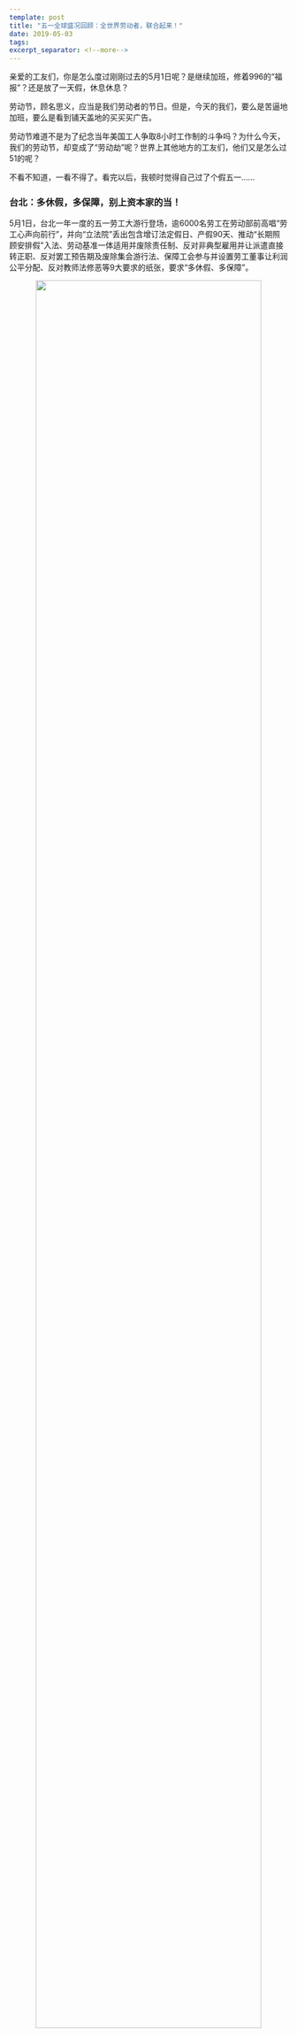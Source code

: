 ```yaml
---
template: post
title: "五一全球盛况回顾：全世界劳动者，联合起来！"
date: 2019-05-03
tags: 
excerpt_separator: <!--more-->
---
```


亲爱的工友们，你是怎么度过刚刚过去的5月1日呢？是继续加班，修着996的“福报”？还是放了一天假，休息休息？

劳动节，顾名思义，应当是我们劳动者的节日。但是，今天的我们，要么是苦逼地加班，要么是看到铺天盖地的买买买广告。

劳动节难道不是为了纪念当年美国工人争取8小时工作制的斗争吗？为什么今天，我们的劳动节，却变成了“劳动劫”呢？世界上其他地方的工友们，他们又是怎么过51的呢？

不看不知道，一看不得了。看完以后，我顿时觉得自己过了个假五一……

<h3>台北：多休假，多保障，别上资本家的当！</h3>

5月1日，台北一年一度的五一劳工大游行登场，逾6000名劳工在劳动部前高唱“劳工心声向前行”，并向“立法院”丢出包含增订法定假日、产假90天、推动“长期照顾安排假”入法、劳动基准一体适用并废除责任制、反对非典型雇用并让派遣直接转正职、反对罢工预告期及废除集会游行法、保障工会参与并设置劳工董事让利润公平分配、反对教师法修恶等9大要求的纸张，要求“多休假、多保障”。

<div style="text-align:center"><img src="/images/050301.png" width="90%"><br>图片来源：报导者</div><br>

近下午三点半，有团体在“总统府”前演出“妈祖叫恁不通搁眠梦”的行动剧，讽刺目前各政党的“总统”参选人只想骗劳工选票，成为当日游行最大亮点。中华电信工会的监事会召集人翁菁翊在舞台巧扮“妈祖”下凡，批评郭台铭、朱立伦、王金平、韩国瑜、柯文哲、蔡英文、赖清德等有意角逐“总统”的候选人“练肖话”，不顾劳工权益，要求他们“下去”。

<div style="text-align:center"><img src="/images/050302.png" width="90%"><br>图片来源：苦劳网</div><br>

“妈祖”翁菁翊也对台下的劳工喊话，呼吁劳工不要被政客骗，争劳工权益这条路要靠自己团结打拼，台下群众则响应“知！”

最后，劳团将写有劳工要求的数支水火箭朝“总统府”方向射去，结束今年五一游行。

<div style="text-align:center"><img src="/images/050303.png" width="90%"><br>图片来源：苦劳网</div><br>

<h3>香港：我们工人已经受够了！</h3>

5月1日，香港多个团体发起劳动节游行，主题为“谷到爆”（意为“忍到要爆炸了”），诉求包括立法标准工时、集体谈判权、修订职安条例、将生活工资水平引入政府外判制度、扩展劳工法以保障零散工、政府立法规管加班费发放、规管恶劣天气停工安排、争取劳工假与银行假的17日看齐、为低薪雇员代供强积金等等，有上千人参与。

有参与者指出，工人工时长，人工低，加上零散和自由工作的聘用模式，形成剥削铁三角，情况又一年比一年差，故工人累积的戾气“谷到爆”。行动是为了让政府知道，不要再逃避标准工时立法，及时提高最低工资标准。同时，不要忽视长工时带来的精神和健康影响，尤其是最受影响的清洁、保安、司机等职业。

<div style="text-align:center"><img src="/images/050304.png" width="90%"><br>图片来源：香港01</div><br>

<h3>韩国：临时工和正式工团结起来，争取同工同酬！</h3>

当地时间5月1日，韩国各地有成千上万的群众参与劳动节游行。首都首尔广场出现了约27,000人，另有57,000人出现在全国13个城市。首尔的抗议者戴着头带，举起拳头，在市政厅附近的街道上集会，在旗帜下行进，谴责恶劣的工作条件，要求平等对待非正式工人，正式工人要和非正式工人同工同酬。

“我已经在生产线上工作了10年，”50岁的Ko Mun Kyung说。“幸运的是，我是一名正式工人。但我来这里是为了其他工人，他们应得到同样的报酬和同样的待遇。这就是国际劳动节的意义。我想分享这种精神，与我的工友们共度这一天。

<div style="text-align:center"><img src="/images/050305.png" width="90%"><br>图片来源：半岛电视台</div><br>

<h3>孟加拉国：大声对工厂性别暴力说不！</h3>

在国际劳动节当天，孟加拉国来自各行各业的工人走上街头，要求政府及其雇主为提供工作保障，保证工作场所安全，合理薪酬，八小时工作日以及其他社会和法律保护。

其中，孟加拉国服装工人联合会主席Amirul Haq Amin敦促工厂主实施政府规定的最低工资标准，消除工作中的性别歧视。大量成衣女工发出自己的声音，要求6个月的产假，建立职场反性骚扰保护机制等。

<div style="text-align:center"><img src="/images/050306.png" width="90%"><br>图片来源：Getty Images</div><br>

<h3>美国：为了孩子，为了教育，老师们站出来</h3>

五一劳动节当天，美国北卡罗来纳和南卡罗莱纳两个州总计上万名公立学校的老师离开教室，前往当地议会，要求立法者将更多资源投入到公立教育，提高老师和其他校工的薪酬待遇，将其纳入医疗补助计划。

另外，老师们还要求zf为当地公立学校配备更多的老师、心理专家和护士。北卡罗莱纳州教育工作者协会主席马克·杰威尔说，在满足儿童的心理和身体健康需求方面，该州的学校远没有达标。“我们的孩子正在苦苦挣扎。我们的老师正在苦苦挣扎。“

<div style="text-align:center"><img src="/images/050307.png" width="90%"><br>图片来源：华盛顿邮报</div><br>

<h3>新西兰初级医生：要罢工，更要为人民服务</h3>

当地时间4月29日，新西兰全国各地的初级医生发动今年第四次，也是最长的一次罢工。有初级医生表示，由于自己的资历尚浅，发声本来就已经很困难。即使是周末，自己也会工作15小时。过长的工作时间会伤害医患关系，所以他希望地区卫生委员会可以缩减医生的工作时间，改善医生的工作条件。

双方之前的集体谈判结果是“不能连续工作超过10天或连续工作4晚，并且在16小时轮班后不能待命工作”。然而，地区卫生委员会的官僚和雇主希望可以对各个医院的医生工作安排做任何更改。

参与罢工的初级医生在行动期间也没有闲着，有的去参加了植树造林服务，有的到社区里搞一对一的义教服务，还有的回了趟家，终于有时间陪陪家人……

<div style="text-align:center"><img src="/images/050308.png" width="90%"><br>图片来源：stuff</div><br>

事实上，类似的例子还有很多很多，提高最低工资、要求同工同酬、缩减工时、改善劳动条件、加强福利保障……全球工人阶级类似的诉求，反映的正是全球工人阶级面临的相似处境。无论我们是建筑工还是老师，是产线工人还是医生，都会面对那些想对我们呼之即来、挥之即去的资本家和权贵！

资本家和权贵最喜欢干的事，就是忽悠工人。他们最怕的，就是我们工人不上当受骗，团结起来揭露他们的真面目。什么神明托梦，996福报，加班才是兄弟这些鬼话，一大堆资本家及其乏走狗重复了一遍又一遍。但五一国际盛况，已经向我们充分展示了工人阶级团结的力量。

我们不能白白看着资本家大放厥词，我们更要团结起来，依靠自己的力量，让所有人看见我们的身影，听见我们的声音！
